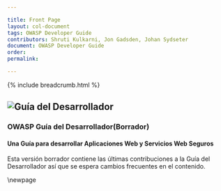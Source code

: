 ```yaml
---

title: Front Page
layout: col-document
tags: OWASP Developer Guide
contributors: Shruti Kulkarni, Jon Gadsden, Johan Sydseter
document: OWASP Developer Guide
order:
permalink:

---
```


{% include breadcrumb.html %}

## ![Guía del Desarrollador](../assets/images/dg_logo.png)

### OWASP Guía del Desarrollador(Borrador)

#### Una Guía para desarrollar Aplicaciones Web y Servicios Web Seguros

Esta versión borrador contiene las últimas contribuciones a la Guía del Desarrollador así que se espera cambios frecuentes en el contenido.


\newpage
